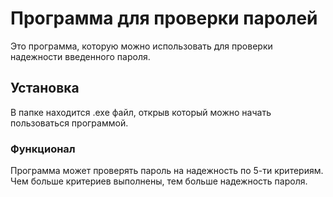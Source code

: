 # Программа для проверки паролей
Это программа, которую можно использовать для проверки надежности введенного пароля.
## Установка
В папке находится .exe файл, открыв который можно начать пользоваться программой. 
### Функционал
Программа может проверять пароль на надежность по 5-ти критериям. Чем больше критериев выполнены, тем больше надежность пароля. 
